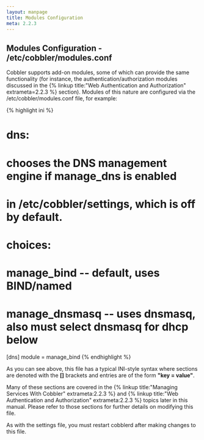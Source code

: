 ```yaml
---
layout: manpage
title: Modules Configuration
meta: 2.2.3
---
```

## Modules Configuration - /etc/cobbler/modules.conf

Cobbler supports add-on modules, some of which can provide the same functionality (for instance, the authentication/authorization modules discussed in the {% linkup title:"Web Authentication and Authorization" extrameta=2.2.3 %} section). Modules of this nature are configured via the /etc/cobbler/modules.conf file, for example:

{% highlight ini %}
# dns:
# chooses the DNS management engine if manage_dns is enabled
# in /etc/cobbler/settings, which is off by default.
# choices:
#    manage_bind    -- default, uses BIND/named
#    manage_dnsmasq -- uses dnsmasq, also must select dnsmasq for dhcp below

[dns]
module = manage_bind
{% endhighlight %}

As you can see above, this file has a typical INI-style syntax where sections are denoted with the **\[\]** brackets and entries are of the form **"key = value"**.

Many of these sections are covered in the {% linkup title:"Managing Services With Cobbler" extrameta:2.2.3 %} and {% linkup title:"Web Authentication and Authorization" extrameta:2.2.3 %} topics later in this manual. Please refer to those sections for further details on modifying this file.

As with the settings file, you must restart cobblerd after making changes to this file.
